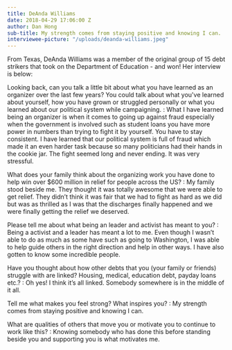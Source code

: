 ```yaml
---
title: DeAnda Williams
date: 2018-04-29 17:06:00 Z
author: Dan Hong
sub-title: My strength comes from staying positive and knowing I can.
interviewee-picture: "/uploads/deanda-williams.jpeg"
---
```


From Texas, DeAnda Williams was a member of the original group of 15 debt strikers that took on the Department of Education - and won!  Her interview is below: 

Looking back, can you talk a little bit about what you have learned as an organizer over the last few years? You could talk about what you've learned about yourself, how you have grown or struggled personally or what you learned about our political system while campaigning.
: What I have learned being an organizer is when it comes to going up against fraud especially when the government is involved such as student loans you have more power in numbers than trying to fight it by yourself. You have to stay consistent. I have learned that our political system is full of fraud which made it an even harder task because so many politicians had their hands in the cookie jar. The fight seemed long and never ending. It was very stressful.

What does your family think about the organizing work you have done to help win over $600 million in relief for people across the US?
: My family stood beside me. They thought it was totally awesome that we were able to get relief. They didn’t think it was fair that we had to fight as hard as we did but was as thrilled as I was that the discharges finally happened and we were finally getting the relief we deserved.

Please tell me about what being an leader and activist has meant to you?
: Being a activist and a leader has meant a lot to me. Even though I wasn’t able to do as much as some have such as going to Washington, I was able to help guide others in the right direction and help in other ways. I have also gotten to know some incredible people.

Have you thought about how other debts that you (your family or friends) struggle with are linked? Housing, medical, education debt, payday loans etc.?
: Oh yes! I think it’s all linked. Somebody somewhere is in the middle of it all.

Tell me what makes you feel strong? What inspires you?
: My strength comes from staying positive and knowing I can.

What are qualities of others that move you or motivate you to continue to work like this?
: Knowing somebody who has done this before standing beside you and supporting you is what motivates me.
